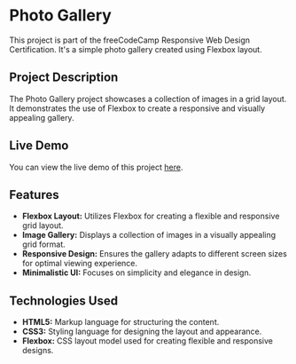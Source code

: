 # Photo Gallery

This project is part of the freeCodeCamp Responsive Web Design Certification. It's a simple photo gallery created using Flexbox layout.

## Project Description

The Photo Gallery project showcases a collection of images in a grid layout. It demonstrates the use of Flexbox to create a responsive and visually appealing gallery.

## Live Demo

You can view the live demo of this project [here](https://ahmedmahmoudmmd.github.io/freeCodeCamp-Photo-Gallery/).

## Features

- **Flexbox Layout:** Utilizes Flexbox for creating a flexible and responsive grid layout.
- **Image Gallery:** Displays a collection of images in a visually appealing grid format.
- **Responsive Design:** Ensures the gallery adapts to different screen sizes for optimal viewing experience.
- **Minimalistic UI:** Focuses on simplicity and elegance in design.

## Technologies Used

- **HTML5:** Markup language for structuring the content.
- **CSS3:** Styling language for designing the layout and appearance.
- **Flexbox:** CSS layout model used for creating flexible and responsive designs.


